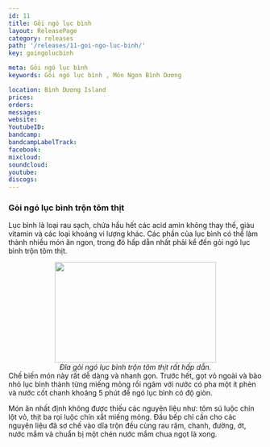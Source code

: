 ```yaml
---
id: 11
title: Gỏi ngó lục bình
layout: ReleasePage
category: releases
path: '/releases/11-goi-ngo-luc-binh/'
key: goingolucbinh

meta: Gỏi ngó lục bình
keywords: Gỏi ngó lục bình , Món Ngon Bình Dương

location: Bình Dương Island
prices: 
orders: 
messages:
website: 
YoutubeID: 
bandcamp: 
bandcampLabelTrack: 
facebook: 
mixcloud: 
soundcloud: 
youtube: 
discogs: 
---
```

<h3>Gỏi ngó lục bình trộn tôm thịt</h3>

Lục bình là loại rau sạch, chứa hầu hết các acid amin không thay thế, giàu vitamin và các loại khoáng vi lượng khác. Các phần của lục bình có thể làm thành nhiều món ăn ngon, trong đó hấp dẫn nhất phải kể đến gỏi ngó lục bình trộn tôm thịt.

<div align="center"><img src="https://dantricdn.com/thumb_w/640/125b55411d/2017/10/09/img20171009112843540-5b00e.jpg" width="320px" height="200px"></div>
<center><em>Đĩa gỏi ngó lục bình trộn tôm thịt rất hấp dẫn.</center></em>
Chế biến món này rất dễ dàng và nhanh gọn. Trước hết, gọt vỏ ngoài và bào nhỏ lục bình thành từng miếng mỏng rồi ngâm với nước có pha một ít phèn và nước cốt chanh khoảng 5 phút để ngó lục bình có độ giòn.

Món ăn nhất định không được thiếu các nguyên liệu như: tôm sú luộc chín lột vỏ, thịt ba rọi luộc chín xắt miếng mỏng. Đầu bếp chỉ cần cho các nguyên liệu đã sơ chế vào dĩa trộn đều cùng rau răm, chanh, đường, ớt, nước mắm và chuẩn bị một chén nước mắm chua ngọt là xong.
